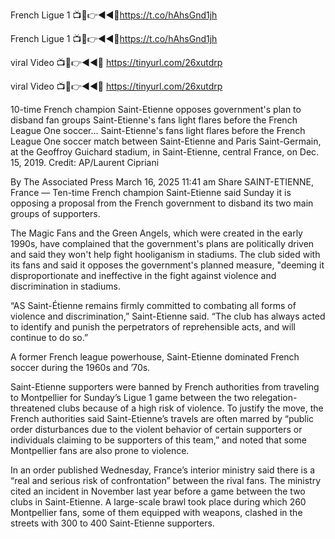 French Ligue 1 📺📱👉◄◄🔴https://t.co/hAhsGnd1jh

French Ligue 1 📺📱👉◄◄🔴https://t.co/hAhsGnd1jh

viral Video 📺📱👉◄◄🔴 https://tinyurl.com/26xutdrp

viral Video 📺📱👉◄◄🔴 https://tinyurl.com/26xutdrp


10-time French champion Saint-Etienne opposes government's plan to disband fan groups
Saint-Etienne's fans light flares before the French League One soccer...
Saint-Etienne's fans light flares before the French League One soccer match between Saint-Etienne and Paris Saint-Germain, at the Geoffroy Guichard stadium, in Saint-Etienne, central France, on Dec. 15, 2019. Credit: AP/Laurent Cipriani

By The Associated Press
March 16, 2025 11:41 am
Share
SAINT-ETIENNE, France — Ten-time French champion Saint-Etienne said Sunday it is opposing a proposal from the French government to disband its two main groups of supporters.

The Magic Fans and the Green Angels, which were created in the early 1990s, have complained that the government's plans are politically driven and said they won't help fight hooliganism in stadiums. The club sided with its fans and said it opposes the government's planned measure, "deeming it disproportionate and ineffective in the fight against violence and discrimination in stadiums.

“AS Saint-Étienne remains firmly committed to combating all forms of violence and discrimination,” Saint-Etienne said. “The club has always acted to identify and punish the perpetrators of reprehensible acts, and will continue to do so.”

A former French league powerhouse, Saint-Etienne dominated French soccer during the 1960s and ’70s.

Saint-Etienne supporters were banned by French authorities from traveling to Montpellier for Sunday’s Ligue 1 game between the two relegation-threatened clubs because of a high risk of violence. To justify the move, the French authorities said Saint-Etienne’s travels are often marred by “public order disturbances due to the violent behavior of certain supporters or individuals claiming to be supporters of this team,” and noted that some Montpellier fans are also prone to violence.

In an order published Wednesday, France’s interior ministry said there is a “real and serious risk of confrontation” between the rival fans. The ministry cited an incident in November last year before a game between the two clubs in Saint-Etienne. A large-scale brawl took place during which 260 Montpellier fans, some of them equipped with weapons, clashed in the streets with 300 to 400 Saint-Etienne supporters.

